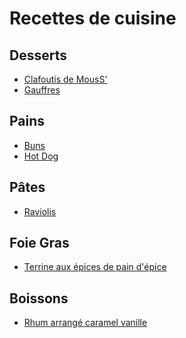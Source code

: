 Recettes de cuisine
===================

Desserts
--------

- [Clafoutis de MousS'](./desserts/clafoutis.md)
- [Gauffres](./desserts/gauffres/README.md)

Pains
-----

- [Buns](./pains/buns.md)
- [Hot Dog](./pains/hotdog.md)

Pâtes
-----

- [Raviolis](./pâtes/raviolis.md)

Foie Gras
---------

- [Terrine aux épices de pain d'épice](./foie_gras/terrine.md)

Boissons
--------

- [Rhum arrangé caramel vanille](./boissons/rhum_caramel_vanille.md)
